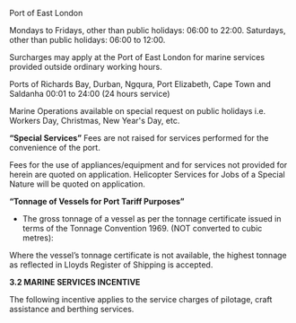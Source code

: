 Port of East London

Mondays to Fridays, other than public holidays: 06:00 to 22:00.
Saturdays, other than public holidays: 06:00 to 12:00.

Surcharges may apply at the Port of East London for marine services provided outside ordinary working hours.

Ports of Richards Bay, Durban, Ngqura, Port Elizabeth, Cape Town and Saldanha
00:01 to 24:00 (24 hours service)

Marine Operations available on special request on public holidays i.e. Workers Day, Christmas, New
Year's Day, etc.

**“Special Services”**
Fees are not raised for services performed for the convenience of the port.

Fees for the use of appliances/equipment and for services not provided for herein are quoted on
application.
Helicopter Services for Jobs of a Special Nature will be quoted on application.

**“Tonnage of Vessels for Port Tariff Purposes”**

- The gross tonnage of a vessel as per the tonnage certificate issued in terms of the Tonnage Convention 1969. (NOT converted to cubic metres):

Where the vessel’s tonnage certificate is not available, the highest tonnage as reflected in Lloyds
Register of Shipping is accepted.

**3.2 MARINE SERVICES INCENTIVE**

The following incentive applies to the service charges of pilotage, craft assistance and berthing services.